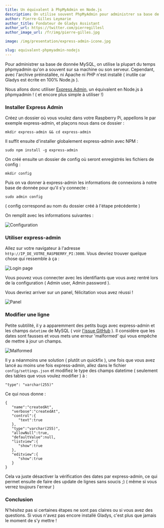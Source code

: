 ```yaml
---
title: Un équivalent à PhpMyAdmin en Node.js
description: On utilise souvent PhpMyAdmin pour administrer sa base de donnée MySQL, voici Express-admin, son équivalent Node.js !
author: Pierre-Gilles Leymarie
author_title: Fondateur de Gladys Assistant
author_url: https://twitter.com/pierregillesl
author_image_url: /fr/img/pierre-gilles.jpg

image: /img/presentation/express-admin-icone.jpg

slug: equivalent-phpmyadmin-nodejs
---
```


Pour administrer sa base de donnée MySQL, on utilise la plupart du temps phpmyadmin qu'on a souvent sur sa machine ou son serveur. Cependant, avec l'archive préinstallée, ni Apache ni PHP n'est installé ( inutile car Gladys est écrite en 100% Node.js ).

Nous allons donc utiliser [Express Admin](http://simov.github.io/express-admin/), un équivalent en Node.js à phpmyadmin ! ( et encore plus simple à utiliser !)

<!--truncate-->

### Installer Express Admin

Créez un dossier où vous voulez dans votre Raspberry Pi, appellons le par exemple express-admin, et plaçons nous dans ce dossier :

```
mkdir express-admin && cd express-admin
```

Il suffit ensuite d'installer globalement express-admin avec NPM :

```
sudo npm install -g express-admin
```

On créé ensuite un dossier de config où seront enregistrés les fichiers de config :

```
mkdir config
```

Puis on va donner à express-admin les informations de connexions à notre base de donnée pour qu'il s'y connecte :

```
sudo admin config
```

( config correspond au nom du dossier créé à l'étape précédente )

On remplit avec les informations suivantes :

<img alt="Configuration" src="/fr/img/articles/equivalent-phphmyadmin-nodejs/configuration.png" />
 
### Utiliser express-admin

Allez sur votre navigateur à l'adresse `http://IP_DE_VOTRE_RASPBERRY_PI:3000`. Vous devriez trouver quelque chose qui ressemble à ça :

<img alt="Login page" src="/fr/img/articles/equivalent-phphmyadmin-nodejs/login.png" />

Vous pouvez vous connecter avec les identifiants que vous avez rentré lors de la configuration ( Admin user, Admin password ).

Vous devriez arriver sur un panel, félicitation vous avez réussi !

<img alt="Panel" src="/fr/img/articles/equivalent-phphmyadmin-nodejs/panel.png" />

### Modifier une ligne

Petite subtilité, il y a apparemment des petits bugs avec express-admin et les champs `datetime` de MySQL ( voir [l'issue GitHub](https://github.com/simov/express-admin/issues/50) ). Il considère que les dates sont fausses et vous mets une erreur 'malformed' qui vous empêche de mettre à jour un champs.

<img alt="Malformed" src="/fr/img/articles/equivalent-phphmyadmin-nodejs/malformed.png" />

Il y a néanmoins une solution ( plutôt un quickfix ), une fois que vous avez lancé au moins une fois express-admin, allez dans le fichier `config/settings.json` et modifiez le type des champs datetime ( seulement des tables que vous voulez modifier ) à :

```
"type": "varchar(255)"
```

Ce qui nous donne :

```
{
   "name":"createdAt",
   "verbose":"createdAt",
   "control":{
      "text":true
   },
   "type":"varchar(255)",
   "allowNull":true,
   "defaultValue":null,
   "listview":{
      "show":true
   },
   "editview":{
      "show":true
   }
}
```

Cela va juste désactiver la vérification des dates par express-admin, ce qui permet ensuite de faire des update de lignes sans soucis ;) ( même si vous verrez toujours l'erreur )

### Conclusion

N'hésitez pas si certaines étapes ne sont pas claires ou si vous avez des questions. Si vous n'avez pas encore installé Gladys, c'est plus que jamais le moment de s'y mettre !
